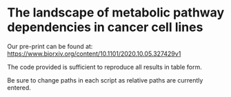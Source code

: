 # The landscape of metabolic pathway dependencies in cancer cell lines
Our pre-print can be found at: https://www.biorxiv.org/content/10.1101/2020.10.05.327429v1

The code provided is sufficient to reproduce all results in table form.

Be sure to change paths in each script as relative paths are currently entered.
